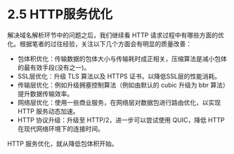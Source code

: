 # 2.5 HTTP服务优化

解决域名解析环节中的问题之后，我们继续看 HTTP 请求过程中有哪些方面的优化。根据笔者的过往经验，关注以下几个方面会有明显的质量改善：

- 包体积优化：传输数据的包体大小与传输耗时成正相关，压缩算法是减小包体的最有效手段(没有之一)。
- SSL层优化：升级 TLS 算法以及 HTTPS 证书，以降低SSL层的性能消耗。
- 传输层优化：例如升级拥塞控制算法（例如由默认的 cubic 升级为 bbr 算法）提升数据传输效率。
- 网络层优化：使用一些商业服务，在网络层对数据包进行路由优化，以实现 HTTP 服务动态加速。
- HTTP 协议升级：升级至 HTTP/2，进一步可以尝试使用 QUIC，降低 HTTP 在现代网络环境下的连接时间。

HTTP 服务优化，就从降低包体积开始。
